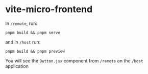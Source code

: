 # vite-micro-frontend

In `/remote`, run:

```
pnpm build && pnpm serve
```


and in `/host` run:

```
pnpm build && pnpm preview
```


You will see the `Button.jsx` component from `/remote` on the `/host` application